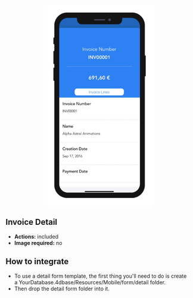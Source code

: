 <p align="center"><img src="https://github.com/4d-for-ios/4d-for-ios-form-detail-InvoiceDetail/blob/master/template.gif" alt="Invoice Detail" height="auto" width="300"></p>

## Invoice Detail

* **Actions:** included
* **Image required:** no

## How to integrate

* To use a detail form template, the first thing you'll need to do is create a YourDatabase.4dbase/Resources/Mobile/form/detail folder.
* Then drop the detail form folder into it.
